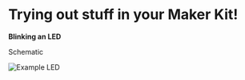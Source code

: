 Trying out stuff in your Maker Kit!
=======

**Blinking an LED**

Schematic

![Example LED](images/circuit-led.png)

